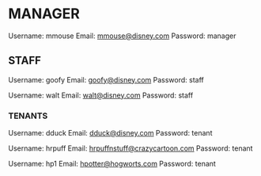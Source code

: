 # MANAGER

Username: mmouse
Email: mmouse@disney.com
Password: manager

## STAFF

Username: goofy
Email: goofy@disney.com
Password: staff

Username: walt
Email: walt@disney.com
Password: staff

### TENANTS

Username: dduck
Email: dduck@disney.com
Password: tenant

Username: hrpuff
Email: hrpuffnstuff@crazycartoon.com
Password: tenant

Username: hp1
Email: hpotter@hogworts.com
Password: tenant
